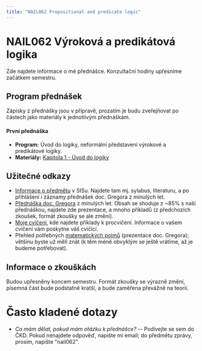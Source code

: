 ```yaml
---
title: "NAIL062 Propositional and predicate logic"
---
```


# NAIL062 Výroková a predikátová logika

Zde najdete informace o mé přednášce. Konzultační hodiny upřesníme začátkem semestru.


## Program přednášek 

Zápisky z přednášky jsou v přípravě, prozatím je budu zveřejňovat po částech jako materiály k jednotlivým přednáškám.

#### První přednáška

* **Program:** Úvod do logiky, neformální představení výrokové a predikátové logiky.
* **Materiály:** [Kapitola 1 - Úvod do logiky](files/1-uvod-do-logiky.pdf)


## Užitečné odkazy

* [Informace o předmětu](https://is.cuni.cz/studium/predmety/index.php?do=predmet&kod=NAIL062&skr=2022&fak=11320) v SISu. Najdete tam mj. sylabus, literaturu, a po přihlášení i záznamy přednášek doc. Gregora z minulých let.
* [Přednáška doc. Gregora](http://ktiml.mff.cuni.cz/~gregor/logika/index.html) z minulých let. Obsah se shoduje z ~85% s naší přednáškou, najdete zde prezentace, a mnoho příkladů (z předchozích zkoušek, formát zkoušky se ale změní).
* [Moje cvičení](cviceni/), kde najdete příklady k procvičení. Informace o vašem cvičení vám poskytne váš cvičící.
* Přehled potřebných [matematických pojmů](http://ktiml.mff.cuni.cz/~gregor/logika/VPLdodatek.pdf) (prezentace doc. Gregora); většinu byste už měli znát (k těm méně obvyklým se ještě vrátíme, až je budeme potřebovat).


## Informace o zkouškách

Budou upřesněny koncem semestru. Formát zkoušky se výrazně změní, písemná část bude podstatně kratší, a bude zaměřena převážně na teorii.


# Často kladené dotazy

* _Co mám dělat, pokud mám otázku k přednášce?_ -- Podívejte se sem do ČKD. Pokud nenajdete odpověď, napište mi email; do předmětu zprávy, prosím, napište "nail062".


<!--
## Přednáška

Studijní materiály a další informace k přednášce budou k dispozici na e-learningové platformě Moodle:

* [Výroková a predikátová logika na Moodle](https://dl1.cuni.cz/course/view.php?id=10297)

Prosím, zaregistrujte se do tohoto kurzu, sledujte updaty a odebírejte Moodle zprávy (doporučuji emailovou notifikaci), a používejte diskuzní fórum kdykoliv to bude možné. Jinak mi pošlete email, v tom případě do předmětu napište "nail062".

## Cvičení

Všechny informace k mému cvičení budou také na Moodle, [v témže Moodle kurzu](https://dl1.cuni.cz/course/view.php?id=10297). Cvičení má vlastní diskuzní fórum, a pokud mi budete psát email, napište, prosím, do předmětu kromě "nail062" také "cvičení".
-->